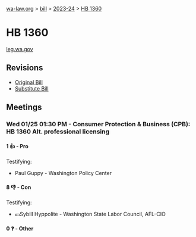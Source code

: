 [wa-law.org](/) > [bill](/bill/) > [2023-24](/bill/2023-24/) > [HB 1360](/bill/2023-24/hb/1360/)

# HB 1360
[leg.wa.gov](https://app.leg.wa.gov/billsummary?BillNumber=1360&Year=2023&Initiative=false)

## Revisions
* [Original Bill](1/)
* [Substitute Bill](S/)

## Meetings
### Wed 01/25 01:30 PM - Consumer Protection & Business (CPB): HB 1360 Alt. professional licensing
#### 1 👍 - Pro
Testifying:
* Paul Guppy - Washington Policy Center

#### 8 👎 - Con
Testifying:
* 💵Sybill Hyppolite - Washington State Labor Council, AFL-CIO

#### 0 ❓ - Other
